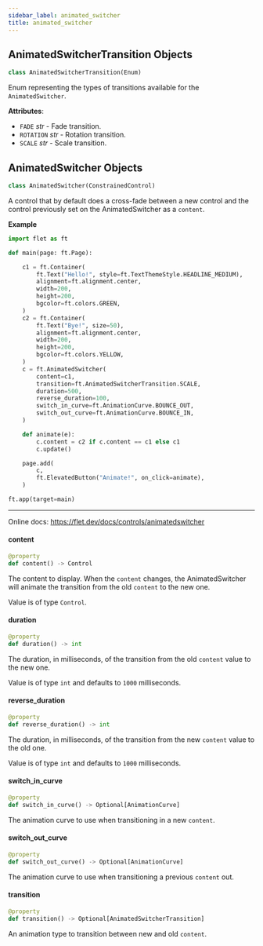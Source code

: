 ```yaml
---
sidebar_label: animated_switcher
title: animated_switcher
---
```


## AnimatedSwitcherTransition Objects

```python
class AnimatedSwitcherTransition(Enum)
```

Enum representing the types of transitions available for the `AnimatedSwitcher`.

**Attributes**:

- `FADE` _str_ - Fade transition.
- `ROTATION` _str_ - Rotation transition.
- `SCALE` _str_ - Scale transition.

## AnimatedSwitcher Objects

```python
class AnimatedSwitcher(ConstrainedControl)
```

A control that by default does a cross-fade between a new control and the control previously set on the AnimatedSwitcher as a `content`.

__Example__

```python
import flet as ft

def main(page: ft.Page):

    c1 = ft.Container(
        ft.Text("Hello!", style=ft.TextThemeStyle.HEADLINE_MEDIUM),
        alignment=ft.alignment.center,
        width=200,
        height=200,
        bgcolor=ft.colors.GREEN,
    )
    c2 = ft.Container(
        ft.Text("Bye!", size=50),
        alignment=ft.alignment.center,
        width=200,
        height=200,
        bgcolor=ft.colors.YELLOW,
    )
    c = ft.AnimatedSwitcher(
        content=c1,
        transition=ft.AnimatedSwitcherTransition.SCALE,
        duration=500,
        reverse_duration=100,
        switch_in_curve=ft.AnimationCurve.BOUNCE_OUT,
        switch_out_curve=ft.AnimationCurve.BOUNCE_IN,
    )

    def animate(e):
        c.content = c2 if c.content == c1 else c1
        c.update()

    page.add(
        c,
        ft.ElevatedButton("Animate!", on_click=animate),
    )

ft.app(target=main)
```

-----

Online docs: https://flet.dev/docs/controls/animatedswitcher

#### content

```python
@property
def content() -> Control
```

The content to display. When the `content` changes, the AnimatedSwitcher will animate the transition from the
old `content` to the new one.

Value is of type `Control`.

#### duration

```python
@property
def duration() -> int
```

The duration, in milliseconds, of the transition from the old `content` value to the new one.

Value is of type `int` and defaults to `1000` milliseconds.

#### reverse\_duration

```python
@property
def reverse_duration() -> int
```

The duration, in milliseconds, of the transition from the new `content` value to the old one.

Value is of type `int` and defaults to `1000` milliseconds.

#### switch\_in\_curve

```python
@property
def switch_in_curve() -> Optional[AnimationCurve]
```

The animation curve to use when transitioning in a new `content`.

#### switch\_out\_curve

```python
@property
def switch_out_curve() -> Optional[AnimationCurve]
```

The animation curve to use when transitioning a previous `content` out.

#### transition

```python
@property
def transition() -> Optional[AnimatedSwitcherTransition]
```

An animation type to transition between new and old `content`.

